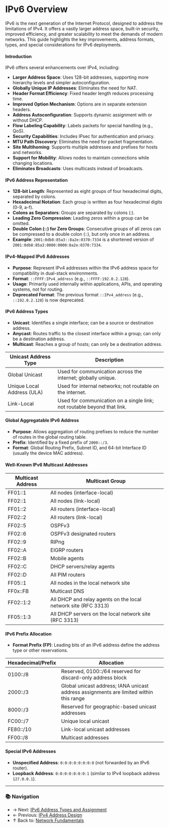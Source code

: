 # IPv6 Overview

IPv6 is the next generation of the Internet Protocol, designed to address the limitations of IPv4. It offers a vastly larger address space, built-in security, improved efficiency, and greater scalability to meet the demands of modern networks. This guide highlights the key improvements, address formats, types, and special considerations for IPv6 deployments.

#### Introduction
IPv6 offers several enhancements over IPv4, including:
- **Larger Address Space**: Uses 128-bit addresses, supporting more hierarchy levels and simpler autoconfiguration.
- **Globally Unique IP Addresses**: Eliminates the need for NAT.
- **Header Format Efficiency**: Fixed header length reduces processing time.
- **Improved Option Mechanism**: Options are in separate extension headers.
- **Address Autoconfiguration**: Supports dynamic assignment with or without DHCP.
- **Flow Labeling Capability**: Labels packets for special handling (e.g., QoS).
- **Security Capabilities**: Includes IPsec for authentication and privacy.
- **MTU Path Discovery**: Eliminates the need for packet fragmentation.
- **Site Multihoming**: Supports multiple addresses and prefixes for hosts and networks.
- **Support for Mobility**: Allows nodes to maintain connections while changing locations.
- **Eliminates Broadcasts**: Uses multicasts instead of broadcasts.

#### IPv6 Address Representation
- **128-bit Length**: Represented as eight groups of four hexadecimal digits, separated by colons.
- **Hexadecimal Notation**: Each group is written as four hexadecimal digits (0-9, a-f).
- **Colons as Separators**: Groups are separated by colons (:).
- **Leading Zero Compression**: Leading zeros within a group can be omitted.
- **Double Colon (::) for Zero Groups**: Consecutive groups of all zeros can be compressed to a double colon (::), but only once in an address.
- **Example**: `2001:0db8:85a3::8a2e:0370:7334` is a shortened version of `2001:0db8:85a3:0000:0000:8a2e:0370:7334`.

#### IPv4-Mapped IPv6 Addresses
- **Purpose**: Represent IPv4 addresses within the IPv6 address space for compatibility in dual-stack environments.
- **Format**: `::FFFF:IPv4_address` (e.g., `::FFFF:192.0.2.128`).
- **Usage**: Primarily used internally within applications, APIs, and operating systems, not for routing.
- **Deprecated Format**: The previous format `::IPv4_address` (e.g., `::192.0.2.128`) is now deprecated.

#### IPv6 Address Types
- **Unicast**: Identifies a single interface; can be a source or destination address.
- **Anycast**: Routes traffic to the closest interface within a group; can only be a destination address.
- **Multicast**: Reaches a group of hosts; can only be a destination address.

| Unicast Address Type       | Description                                                             |
| -------------------------- | ----------------------------------------------------------------------- |
| Global Unicast             | Used for communication across the internet; globally unique.            |
| Unique Local Address (ULA) | Used for internal networks; not routable on the internet.               |
| Link-Local                 | Used for communication on a single link; not routable beyond that link. |

#### Global Aggregatable IPv6 Address
- **Purpose**: Allows aggregation of routing prefixes to reduce the number of routes in the global routing table.
- **Prefix**: Identified by a fixed prefix of `2000::/3`.
- **Format**: Global Routing Prefix, Subnet ID, and 64-bit Interface ID (usually the device MAC address).

#### Well-Known IPv6 Multicast Addresses
| Multicast Address | Multicast Group                                                |
| ----------------- | -------------------------------------------------------------- |
| FF01::1           | All nodes (interface-local)                                    |
| FF02::1           | All nodes (link-local)                                         |
| FF01::2           | All routers (interface-local)                                  |
| FF02::2           | All routers (link-local)                                       |
| FF02::5           | OSPFv3                                                         |
| FF02::6           | OSPFv3 designated routers                                      |
| FF02::9           | RIPng                                                          |
| FF02::A           | EIGRP routers                                                  |
| FF02::B           | Mobile agents                                                  |
| FF02::C           | DHCP servers/relay agents                                      |
| FF02::D           | All PIM routers                                                |
| FF05::1           | All nodes in the local network site                            |
| FF0x::FB          | Multicast DNS                                                  |
| FF02::1:2         | All DHCP and relay agents on the local network site (RFC 3313) |
| FF05::1:3         | All DHCP servers on the local network site (RFC 3313)          |

#### IPv6 Prefix Allocation
- **Format Prefix (FP)**: Leading bits of an IPv6 address define the address type or other reservations.

| Hexadecimal/Prefix | Allocation                                                                             |
| ------------------ | -------------------------------------------------------------------------------------- |
| 0100::/8           | Reserved, 0100::/64 reserved for discard-only address block                            |
| 2000::/3           | Global unicast address; IANA unicast address assignments are limited within this range |
| 8000::/3           | Reserved for geographic-based unicast addresses                                        |
| FC00::/7           | Unique local unicast                                                                   |
| FE80::/10          | Link-local unicast addresses                                                           |
| FF00::/8           | Multicast addresses                                                                    |

#### Special IPv6 Addresses
- **Unspecified Address**: `0:0:0:0:0:0:0:0` (not forwarded by an IPv6 router).
- **Loopback Address**: `0:0:0:0:0:0:0:1` (similar to IPv4 loopback address `127.0.0.1`).

---

### 📚 Navigation
- → Next: [IPv6 Address Types and Assignment](ipv6-address-types.md)  
- ← Previous: [IPv4 Address Design](ipv4-address-design.md)  
- ↑ Back to: [Network Fundamentals](../readme.md)
